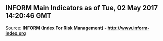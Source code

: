 ## INFORM Main Indicators as of Tue, 02 May 2017 14:20:46 GMT

Source: **INFORM (Index For Risk Management) - http://www.inform-index.org**